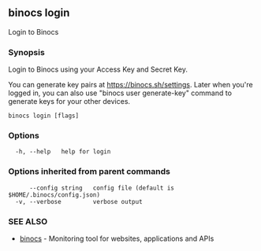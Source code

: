 ## binocs login

Login to Binocs

### Synopsis


Login to Binocs using your Access Key and Secret Key. 

You can generate key pairs at https://binocs.sh/settings. Later when you're logged in, you can also use "binocs user generate-key" command to generate keys for your other devices.


```
binocs login [flags]
```

### Options

```
  -h, --help   help for login
```

### Options inherited from parent commands

```
      --config string   config file (default is $HOME/.binocs/config.json)
  -v, --verbose         verbose output
```

### SEE ALSO

* [binocs](binocs.md)	 - Monitoring tool for websites, applications and APIs

